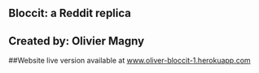 ## Bloccit: a Reddit replica

## Created by: Olivier Magny

##Website live version available at www.oliver-bloccit-1.herokuapp.com
